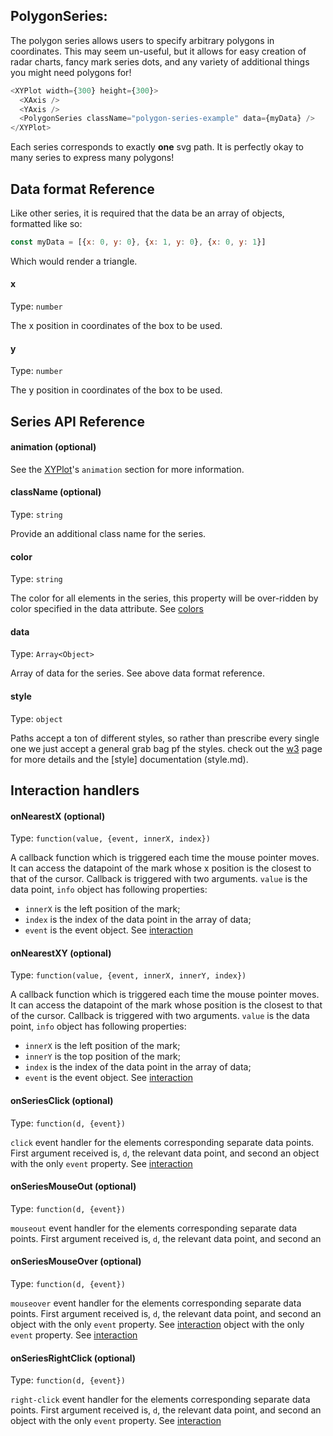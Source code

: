 ## PolygonSeries:

<!-- INJECT:"TriangleExampleWithLink" -->

The polygon series allows users to specify arbitrary polygons in coordinates.
This may seem un-useful, but it allows for easy creation of radar charts, fancy
mark series dots, and any variety of additional things you might need polygons
for!

```javascript
<XYPlot width={300} height={300}>
  <XAxis />
  <YAxis />
  <PolygonSeries className="polygon-series-example" data={myData} />
</XYPlot>
```

Each series corresponds to exactly **one** svg path. It is perfectly okay to
many series to express many polygons!

## Data format Reference

Like other series, it is required that the data be an array of objects,
formatted like so:

```javascript
const myData = [{x: 0, y: 0}, {x: 1, y: 0}, {x: 0, y: 1}]
```

Which would render a triangle.

#### x

Type: `number`

The x position in coordinates of the box to be used.

#### y

Type: `number`

The y position in coordinates of the box to be used.

## Series API Reference

#### animation (optional)

See the [XYPlot](xy-plot.md)'s `animation` section for more information.

#### className (optional)

Type: `string`

Provide an additional class name for the series.

#### color

Type: `string`

The color for all elements in the series, this property will be over-ridden by
color specified in the data attribute. See [colors](colors.md)

#### data

Type: `Array<Object>`

Array of data for the series. See above data format reference.

#### style

Type: `object`

Paths accept a ton of different styles, so rather than prescribe every single
one we just accept a general grab bag pf the styles. check out the
[w3](https://www.w3schools.com/graphics/svg_path.asp) page for more details and
the [style] documentation (style.md).

## Interaction handlers

#### onNearestX (optional)

Type: `function(value, {event, innerX, index})`

A callback function which is triggered each time the mouse pointer moves. It can
access the datapoint of the mark whose x position is the closest to that of the
cursor. Callback is triggered with two arguments. `value` is the data point,
`info` object has following properties:

- `innerX` is the left position of the mark;
- `index` is the index of the data point in the array of data;
- `event` is the event object. See [interaction](interaction.md)

#### onNearestXY (optional)

Type: `function(value, {event, innerX, innerY, index})`

A callback function which is triggered each time the mouse pointer moves. It can
access the datapoint of the mark whose position is the closest to that of the
cursor. Callback is triggered with two arguments. `value` is the data point,
`info` object has following properties:

- `innerX` is the left position of the mark;
- `innerY` is the top position of the mark;
- `index` is the index of the data point in the array of data;
- `event` is the event object. See [interaction](interaction.md)

#### onSeriesClick (optional)

Type: `function(d, {event})`

`click` event handler for the elements corresponding separate data points. First
argument received is, `d`, the relevant data point, and second an object with
the only `event` property. See [interaction](interaction.md)

#### onSeriesMouseOut (optional)

Type: `function(d, {event})`

`mouseout` event handler for the elements corresponding separate data points.
First argument received is, `d`, the relevant data point, and second an

#### onSeriesMouseOver (optional)

Type: `function(d, {event})`

`mouseover` event handler for the elements corresponding separate data points.
First argument received is, `d`, the relevant data point, and second an object
with the only `event` property. See [interaction](interaction.md) object with
the only `event` property. See [interaction](interaction.md)

#### onSeriesRightClick (optional)

Type: `function(d, {event})`

`right-click` event handler for the elements corresponding separate data points.
First argument received is, `d`, the relevant data point, and second an object
with the only `event` property. See [interaction](interaction.md)
